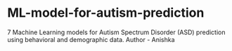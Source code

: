 # ML-model-for-autism-prediction
7 Machine Learning models for Autism Spectrum Disorder (ASD) prediction using behavioral and demographic data.
Author - Anishka
